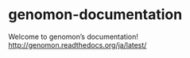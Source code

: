 # genomon-documentation
Welcome to genomon’s documentation!
http://genomon.readthedocs.org/ja/latest/
